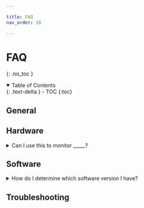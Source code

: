 ```yaml
---

title: FAQ
nav_order: 10

---
```


# FAQ
{: .no_toc }

<details open markdown="block">
<summary>Table of Contents</summary>
{: .text-delta }
- TOC
{:toc}
</details>

## General


## Hardware

<details markdown="block">
<summary id="can-i-use-to-monitor-X" class="fs-5">Can I use this to monitor _____?</summary>
{: .text-delta }
This project is only capable of monitoring AC power systems, including North American 120V 60Hz grids, and Eurasian 230V 50 Hz grids.

Adaptations to monitor other systems like DC power, gas, and water, are not supported.

</details>


## Software

<details markdown="block">
<summary id="how-do-i-determine-which-software-version-i-have" class="fs-5">How do I determine which software version I have?</summary>
{: .text-delta }

The most recent versions (v0.2.0 and above), you can run the following command in your terminal:

`pip list --format=freeze | grep "rpi-power-monitor"`

If this doesn't show anything, then you are likely on an old pre-v0.2.0 version.

If you installed the custom OS, the OS build version can be determined by running the following command:

`cat /root/rpi_power_monitor_os-version.txt`

If you see `No such file or directory`, then you are likely on the original v0.1.0 version that did not have this file.

Unless you have updated your power monitor software, the OS build version should match the power monitor code version.

</details>


## Troubleshooting
